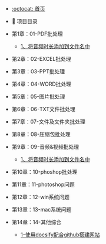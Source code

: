 -  [:octocat: 首页](/README.md)
-  :memo: 项目目录

  - 第1章：01-PDF批处理
     - [1、将音频时长添加到文件名中](/md/01-PDF批处理/1.md)


  - 第2章：02-EXCEL批处理

  - 第3章：03-PPT批处理

  - 第4章：04-WORD批处理

  - 第5章：05-图片批处理

  - 第6章：06-TXT文件批处理

  - 第7章：07-文件及文件夹批处理

  - 第8章：08-压缩包批处理

  - 第9章：09-音频&视频批处理
      - [1、将音频时长添加到文件名中](/md/09-音频&视频批处理/1、将音频时长添加到文件名中.md)

  - 第10章：10-phoshop批处理

  - 第11章：11-photoshop问题

  - 第12章：12-win系统问题

  - 第13章：13-mac系统问题

  - 第14章：14-其他综合
      - [1-使用docsify配合github搭建网站](/md/14-其他综合/1-使用docsify配合github搭建网站.md)

